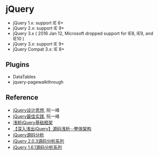 # jQuery
- jQuery 1.x: support IE 6+
- jQuery 2.x: support IE 9+
- jQuery 3.x ( 2016 Jan 12, Microsoft dropped support for IE8, IE9, and IE10 )
 - jQuery 3.x: support IE 9+
 - jQuery Compat 3.x: IE 8+

## Plugins
- DataTables
- jquery-pagewalkthrough

## Reference
- [jQuery设计思想](http://www.ruanyifeng.com/blog/2011/07/jquery_fundamentals.html), 阮一峰
- [jQuery最佳实践](http://www.ruanyifeng.com/blog/2011/08/jquery_best_practices), 阮一峰
- [浅析jQuery基础框架](http://www.cnblogs.com/yangjunhua/archive/2012/12/27/2835989.html)
- [【深入浅出jQuery】源码浅析--整体架构](http://www.cnblogs.com/coco1s/p/5261646.html)
- [jQuery源码分析](https://leohxj.gitbooks.io/front-end-database/content/jQuery/jQuery-source-code/index.html)
- [jQuery 2.0.3源码分析系列](http://www.cnblogs.com/aaronjs/p/3279314.html)
- [jQuery 1.6.1源码分析系列](http://www.cnblogs.com/nuysoft/archive/2011/11/14/2248023.html)
